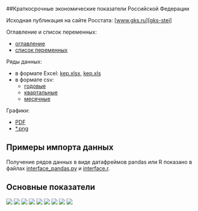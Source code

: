 ﻿##Краткосрочные экономические показатели Российской Федерации  

Исходная публикация на сайте Росстата: [www.gks.ru][gks-stei]

Оглавление и список переменных:
- [оглавление](https://raw.githubusercontent.com/epogrebnyak/rosstat-kep-data/master/data/2015/ind12/toc.txt) 
- [список переменных](https://raw.githubusercontent.com/epogrebnyak/rosstat-kep-data/master/output/varnames.md)

Ряды данных:
- в формате Excel: [kep.xlsx][kep-at-git-xlsx], [kep.xls][kep-at-git-xls]
- в формате csv:
  - [годовые](https://raw.githubusercontent.com/epogrebnyak/rosstat-kep-data/master/output/data_annual.txt)
  - [квартальные](https://raw.githubusercontent.com/epogrebnyak/rosstat-kep-data/master/output/data_qtr.txt)
  - [месячные](https://raw.githubusercontent.com/epogrebnyak/rosstat-kep-data/master/output/data_monthly.txt)

Графики:
- [PDF](https://github.com/epogrebnyak/rosstat-kep-data/blob/master/output/monthly.pdf)
- [*.png](https://github.com/epogrebnyak/rosstat-kep-data/blob/master/output/images.md)

[kep-at-git-xlsx]: https://github.com/epogrebnyak/rosstat-kep-data/blob/master/output/kep.xlsx?raw=true
[kep-at-git-xls]: https://github.com/epogrebnyak/rosstat-kep-data/blob/master/output/kep.xls?raw=true
[gks-stei]: http://www.gks.ru/wps/wcm/connect/rosstat_main/rosstat/ru/statistics/publications/catalog/doc_1140080765391

## Примеры импорта данных 

Получение рядов данных в виде датафреймов pandas или R показано в файлах [interface_pandas.py](interface_pandas.py) и 
[interface.r](interface.r). 

## Основные показатели

![](output/png/IND_PROD_yoy.png)
![](output/png/TRANS_COM_bln_t_km.png)
![](output/png/I_yoy.png)
![](output/png/CPI_rog.png)
![](output/png/RETAIL_SALES_yoy.png)
![](output/png/RUR_USD_eop.png)
![](output/png/SOC_UNEMPLOYMENT_percent.png)
![](output/png/SOC_WAGE_rub.png)
![](output/png/GOV_FEDERAL_SURPLUS_ACCUM_bln_rub.png)

